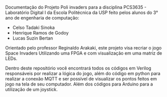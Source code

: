 Documentação do Projeto Poli invaders para a disciplina PCS3635 - Laboratório Digital I da Escola Politécnica da USP feito pelos alunos do 3° ano de engenharia de computação:
- Celso Tadaki Sinoka
- Henrique Ramos de Godoy
- Lucas Suzin Bertan

Orientado pelo professor Reginaldo Arakaki, este projeto visa recriar o jogo Space Invaders Utilizando uma FPGA e com visualização em uma matriz de LEDs.

Dentro deste repositório você encontrará todos os códigos em Verilog responsáveis por realizar a lógica do jogo, além do código em python para realizar a conexão MQTT e ser possível de visualizar os pontos feitos em jogo na tela de seu computador. Além dos códigos para Arduino para a utilização de um joystick.
